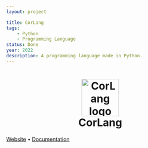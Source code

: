```yaml
---
layout: project

title: CorLang
tags:
    - Python
    - Programming Language
status: Done
year: 2022
description: A programming language made in Python.
---
```


<h1 align=center>
    <img src="https://c1200.js.org/CorLang/logo.png" width="100px" alt="CorLang logo" /><br />
    CorLang
</h1>

[Website](https://c1200.js.org/CorLang) • [Documentation](https://c1200.js.org/CorLang/docs)
